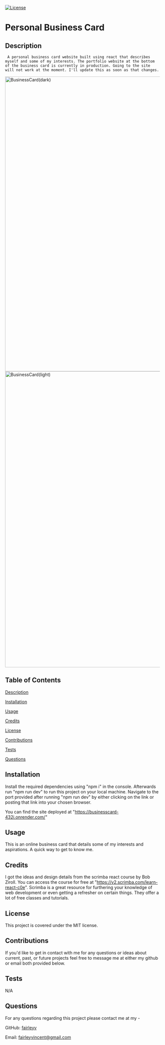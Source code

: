 [![License](https://img.shields.io/badge/License-MIT-yellow.svg)](https://opensource.org/licenses/MIT)

# Personal Business Card 

## Description 

	 A personal business card website built using react that describes myself and some of my interests. The portfolio website at the bottom of the business card is currently in production. Going to the site will not work at the moment. I'll update this as soon as that changes.  
  
<img width="956" alt="BusinessCard(dark)" src="https://github.com/user-attachments/assets/aa92225f-4da8-4621-9952-697db4e27eda">

<img width="960" alt="BusinessCard(light)" src="https://github.com/user-attachments/assets/7b836aaa-74d8-429d-b5bf-e682bf909121">


## Table of Contents

  [Description](#description)

  [Installation](#installation)

  [Usage](#usage)

  [Credits](#credits)

  [License](#license)

  [Contributions](#contributions)

  [Tests](#tests)

  [Questions](#questions)
  
## Installation

Install the required dependencies using "npm i" in the console. Afterwards run "npm run dev" to run this project on your local machine. Navigate to the port provided after running "npm run dev" by either clicking on the link or posting that link into your chosen browser. 

You can find the site deployed at "https://businesscard-432i.onrender.com/"

## Usage 
This is an online business card that details some of my interests and aspirations. A quick way to get to know me. 

## Credits 

I got the ideas and design details from the scrimba react course by Bob Ziroll. You can access the course for free at "https://v2.scrimba.com/learn-react-c0e". Scrimba is a great resource for furthering your knowledge of web development or even getting a refresher on certain things. They offer a lot of free classes and tutorials. 

## License 

This project is covered under the MIT license. 
 
## Contributions 

If you'd like to get in contact with me for any questions or ideas about current, past, or future projects feel free to message me at either my github or email both provided below.  

## Tests 

N/A

## Questions 

For any questions regarding this project please contact me at my -

GitHub: [fairleyv](https://github.com/fairleyv) 

Email: fairleyvincent@gmail.com

